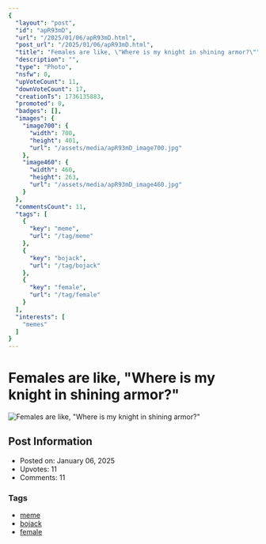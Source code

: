 ```yaml
---
{
  "layout": "post",
  "id": "apR93mD",
  "url": "/2025/01/06/apR93mD.html",
  "post_url": "/2025/01/06/apR93mD.html",
  "title": "Females are like, \"Where is my knight in shining armor?\"",
  "description": "",
  "type": "Photo",
  "nsfw": 0,
  "upVoteCount": 11,
  "downVoteCount": 17,
  "creationTs": 1736135883,
  "promoted": 0,
  "badges": [],
  "images": {
    "image700": {
      "width": 700,
      "height": 401,
      "url": "/assets/media/apR93mD_image700.jpg"
    },
    "image460": {
      "width": 460,
      "height": 263,
      "url": "/assets/media/apR93mD_image460.jpg"
    }
  },
  "commentsCount": 11,
  "tags": [
    {
      "key": "meme",
      "url": "/tag/meme"
    },
    {
      "key": "bojack",
      "url": "/tag/bojack"
    },
    {
      "key": "female",
      "url": "/tag/female"
    }
  ],
  "interests": [
    "memes"
  ]
}
---
```


# Females are like, "Where is my knight in shining armor?"

![Females are like, "Where is my knight in shining armor?"](/assets/media/apR93mD_image700.jpg)

## Post Information

- Posted on: January 06, 2025
- Upvotes: 11
- Comments: 11

### Tags

- [meme](/tag/meme)
- [bojack](/tag/bojack)
- [female](/tag/female)
